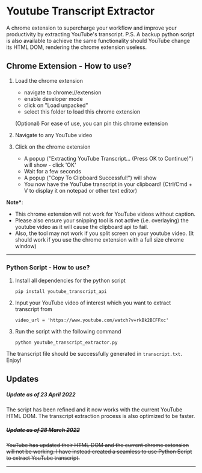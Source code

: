 # Youtube Transcript Extractor

A chrome extension to supercharge your workflow and improve your productivity by extracting YouTube's transcript.
P.S. A backup python script is also available to achieve the same functionality should YouTube change its HTML DOM, rendering the chrome extension useless.

## Chrome Extension - How to use?

1. Load the chrome extension

    - navigate to chrome://extension
    - enable developer mode
    - click on "Load unpacked"
    - select this folder to load this chrome extension

    (Optional) For ease of use, you can pin this chrome extension

2. Navigate to any YouTube video
3. Click on the chrome extension
    - A popup ("Extracting YouTube Transcript... (Press OK to Continue)") will show - click 'OK'
    - Wait for a few seconds
    - A popup ("Copy To Clipboard Successful!") will show
    - You now have the YouTube transcript in your clipboard! (Ctrl/Cmd + V to display it on notepad or other text editor)

**Note\***:

-   This chrome extension will not work for YouTube videos without caption.
-   Please also ensure your snipping tool is not active (i.e. overlaying) the youtube video as it will cause the clipboard api to fail.
-   Also, the tool may not work if you split screen on your youtube video. (It should work if you use the chrome extension with a full size chrome window)

---

### Python Script - How to use?

1. Install all dependencies for the python script
    ```
    pip install youtube_transcript_api
    ```
2. Input your YouTube video of interest which you want to extract transcript from
    ```
    video_url = 'https://www.youtube.com/watch?v=rkBk2BCFFxc'
    ```
3. Run the script with the following command
    ```
    python youtube_transcript_extractor.py
    ```

The transcript file should be successfully generated in `transcript.txt`. Enjoy!

## Updates

##### Update as of 23 April 2022

The script has been refined and it now works with the current YouTube HTML DOM. The transcript extraction process is also optimized to be faster.

##### ~~Update as of 28 March 2022~~

~~YouTube has updated their HTML DOM and the current chrome extension will not be working.
I have instead created a seamless to use Python Script to extract YouTube transcript.~~

---
